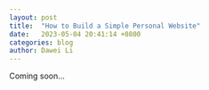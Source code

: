 ```yaml
---
layout: post
title:  "How to Build a Simple Personal Website"
date:   2023-05-04 20:41:14 +0800
categories: blog
author: Dawei Li
---
```

Coming soon...

